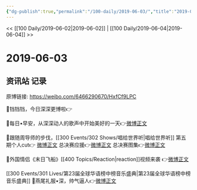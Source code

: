 ```yaml
---
{"dg-publish":true,"permalink":"/100-daily/2019-06-03/","title":"2019-06-03"}
---
```



<< [[100 Daily/2019-06-02\|2019-06-02]] | [[100 Daily/2019-06-04\|2019-06-04]] >>

# 2019-06-03

## 资讯站 记录

原博链接: https://weibo.com/6466290670/HxfCf9LPC

🌟铛铛铛，今日深深更博啦👉[](https://m.weibo.cn/1736988591/4379204294726048)

🌟每日•早安，从深深动人的歌声中开始美好的一天👉[微博正文](https://m.weibo.cn/6466290670/4379000161468412)

🌟跟随周导师的步伐，[[300 Events/302 Shows/唱给世界听\|唱给世界听]]
第五期个人cut👉 [微博正文](https://m.weibo.cn/6466290670/4379084593422282)
总决赛应援👉[微博正文](https://m.weibo.cn/5516625428/4379161302850924)
总决赛图集👉[微博正文](https://m.weibo.cn/5516625428/4379129879399391)

🌟外国情侣《末日飞船》[[400 Topics/Reaction\|reaction]]视频来袭
👉[微博正文](https://m.weibo.cn/6466290670/4379213899414616)

[[300 Events/301 Lives/第23届全球华语榜中榜音乐盛典\|第23届全球华语榜中榜音乐盛典]]
🌟燕尾礼服•深，帅气逼人👉[微博正文](https://m.weibo.cn/6466290670/4379137072536599)
